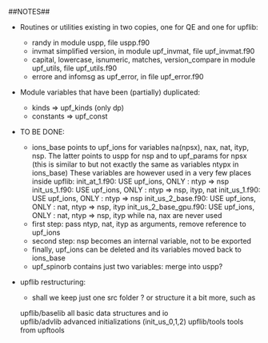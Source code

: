 ##NOTES##

* Routines or utilities existing in two copies, one for QE and one for upflib:
  - randy
    in module uspp, file uspp.f90
  - invmat
    simplified version, in module upf_invmat, file upf_invmat.f90
  - capital, lowercase, isnumeric, matches, version_compare
    in module upf_utils, file upf_utils.f90
  - errore and infomsg
    as upf_error, in file upf_error.f90

* Module variables that have been (partially) duplicated:
   - kinds      => upf_kinds  (only dp)
   - constants  => upf_const

* TO BE DONE: 
  - ions_base points to upf_ions for variables na(npsx), nax, nat, ityp, nsp.
    The latter points to uspp for nsp and to upf_params for npsx (this is
    similar to but not exactly the same as variables ntypx in ions_base)
    These variables are however used in a very few places inside upflib:
    init_at_1.f90:  USE upf_ions,     ONLY : ntyp => nsp
    init_us_1.f90:  USE upf_ions,     ONLY : ntyp => nsp, ityp, nat
    init_us_1.f90:  USE upf_ions,     ONLY : ntyp => nsp
    init_us_2_base.f90:  USE upf_ions,     ONLY : nat, ntyp => nsp, ityp
    init_us_2_base_gpu.f90:  USE upf_ions,     ONLY : nat, ntyp => nsp, ityp
    while na, nax are never used
  - first step: pass ntyp, nat, ityp as arguments, remove reference to upf_ions
  - second step: nsp becomes an internal variable, not to be exported
  - finally, upf_ions can be deleted and its variables moved back to ions_base
  - upf_spinorb contains just two variables: merge into uspp?

* upflib restructuring:
  - shall we keep just one src folder ? or structure it a bit more, such as

  upflib/baselib     all basic data structures and io  
  upflib/advlib      advanced initializations (init_us_0,1,2)
  upflib/tools       tools from upftools
  
